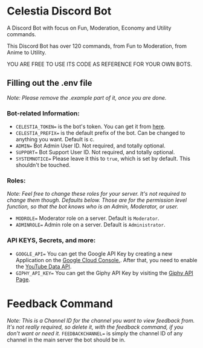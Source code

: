 # Celestia Discord Bot
A Discord Bot with focus on Fun, Moderation, Economy and Utility commands.

This Discord Bot has over 120 commands, from Fun to Moderation, from Anime to Utility. 

YOU ARE FREE TO USE ITS CODE AS REFERENCE FOR YOUR OWN BOTS. 

## Filling out the .env file

*Note: Please remove the .example part of it, once you are done.*

### Bot-related Information:
* `CELESTIA_TOKEN=` is the bot's token. You can get it from [here](https://discord.com/developers/applications/).
* `CELESTIA_PREFIX=` is the default prefix of the bot. Can be changed to anything you want. Default is c.
* `ADMIN=` Bot Admin User ID. Not required, and totally optional.
* `SUPPORT=` Bot Support User ID. Not required, and totally optional.
* `SYSTEMNOTICE=` Please leave it this to `true`, which is set by default. This shouldn't be touched.

### Roles:

*Note:  Feel free to change these roles for your server. It's not required to change them though. Defaults below. Those are for the permission level function, so that the bot knows who is an Admin, Moderator, or user.*
* `MODROLE=` Moderator role on a server. Default is `Moderator`.
* `ADMINROLE=` Admin role on a server. Default is `Administrator`.

### API KEYS, Secrets, and more:

* `GOOGLE_API=` You can get the Google API Key by creating a new Application on the [Google Cloud Console.](https://console.cloud.google.com/home/dashboard). After that, you need to enable the [YouTube Data API](https://console.cloud.google.com/marketplace/product/google/youtube.googleapis.com?q=youtube&id=125bab65-cfb6-4f25-9826-4dcc309bc508&project=azura-278914&hl).
* `GIPHY_API_KEY=` You can get the Giphy API Key by visiting the [Giphy API Page](https://developers.giphy.com/).

# Feedback Command
*Note: This is a Channel ID for the channel you want to view feedback from. It's not really required, so delete it, with the feedback command, if you don't want or need it.*
`FEEDBACKCHANNEL=` is simply the channel ID of any channel in the main server the bot should be in.

